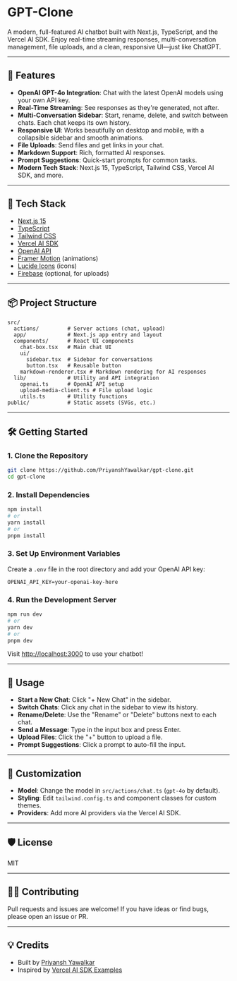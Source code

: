 # GPT-Clone

A modern, full-featured AI chatbot built with Next.js, TypeScript, and the Vercel AI SDK. Enjoy real-time streaming responses, multi-conversation management, file uploads, and a clean, responsive UI—just like ChatGPT.

---

## 🚀 Features

- **OpenAI GPT-4o Integration**: Chat with the latest OpenAI models using your own API key.
- **Real-Time Streaming**: See responses as they're generated, not after.
- **Multi-Conversation Sidebar**: Start, rename, delete, and switch between chats. Each chat keeps its own history.
- **Responsive UI**: Works beautifully on desktop and mobile, with a collapsible sidebar and smooth animations.
- **File Uploads**: Send files and get links in your chat.
- **Markdown Support**: Rich, formatted AI responses.
- **Prompt Suggestions**: Quick-start prompts for common tasks.
- **Modern Tech Stack**: Next.js 15, TypeScript, Tailwind CSS, Vercel AI SDK, and more.

---

## 🧰 Tech Stack

- [Next.js 15](https://nextjs.org/)
- [TypeScript](https://www.typescriptlang.org/)
- [Tailwind CSS](https://tailwindcss.com/)
- [Vercel AI SDK](https://sdk.vercel.ai/docs)
- [OpenAI API](https://platform.openai.com/)
- [Framer Motion](https://www.framer.com/motion/) (animations)
- [Lucide Icons](https://lucide.dev/) (icons)
- [Firebase](https://firebase.google.com/) (optional, for uploads)

---

## 📦 Project Structure

```
src/
  actions/         # Server actions (chat, upload)
  app/             # Next.js app entry and layout
  components/      # React UI components
    chat-box.tsx   # Main chat UI
    ui/
      sidebar.tsx  # Sidebar for conversations
      button.tsx   # Reusable button
    markdown-renderer.tsx # Markdown rendering for AI responses
  lib/             # Utility and API integration
    openai.ts      # OpenAI API setup
    upload-media-client.ts # File upload logic
    utils.ts       # Utility functions
public/            # Static assets (SVGs, etc.)
```

---

## 🛠️ Getting Started

### 1. Clone the Repository

```bash
git clone https://github.com/PriyanshYawalkar/gpt-clone.git
cd gpt-clone
```

### 2. Install Dependencies

```bash
npm install
# or
yarn install
# or
pnpm install
```

### 3. Set Up Environment Variables

Create a `.env` file in the root directory and add your OpenAI API key:

```
OPENAI_API_KEY=your-openai-key-here
```

### 4. Run the Development Server

```bash
npm run dev
# or
yarn dev
# or
pnpm dev
```

Visit [http://localhost:3000](http://localhost:3000) to use your chatbot!

---

## 📝 Usage

- **Start a New Chat**: Click "+ New Chat" in the sidebar.
- **Switch Chats**: Click any chat in the sidebar to view its history.
- **Rename/Delete**: Use the "Rename" or "Delete" buttons next to each chat.
- **Send a Message**: Type in the input box and press Enter.
- **Upload Files**: Click the "+" button to upload a file.
- **Prompt Suggestions**: Click a prompt to auto-fill the input.

---

## 🧩 Customization

- **Model**: Change the model in `src/actions/chat.ts` (`gpt-4o` by default).
- **Styling**: Edit `tailwind.config.ts` and component classes for custom themes.
- **Providers**: Add more AI providers via the Vercel AI SDK.

---

## 🛡️ License

MIT

---

## 🙋‍♂️ Contributing

Pull requests and issues are welcome! If you have ideas or find bugs, please open an issue or PR.

---

## 💡 Credits

- Built by [Priyansh Yawalkar](https://github.com/PriyanshYawalkar)
- Inspired by [Vercel AI SDK Examples](https://sdk.vercel.ai/docs)
